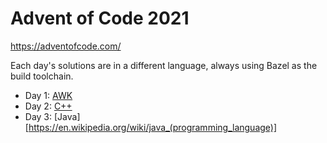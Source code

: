 # Advent of Code 2021

https://adventofcode.com/

Each day's solutions are in a different language, always using Bazel as the
build toolchain.

- Day 1: [AWK](https://en.wikipedia.org/wiki/AWK)
- Day 2: [C++](https://en.wikipedia.org/wiki/C%2B%2B)
- Day 3: [Java][https://en.wikipedia.org/wiki/java_(programming_language)]
